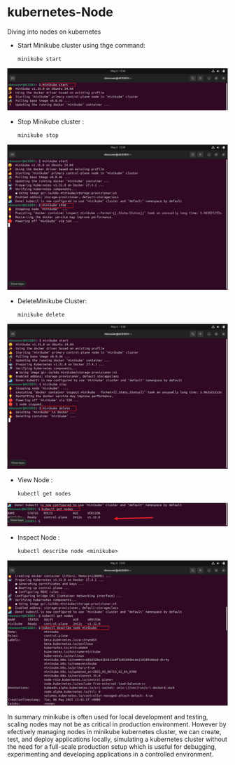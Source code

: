 # kubernetes-Node
Diving into nodes on kubernetes

* Start Minikube cluster using thge command:
   
      minikube start
![1](./img/1a.png)

* Stop Minikube cluster :

      minikube stop
![1](./img/1b.png)

* DeleteMinikube Cluster:
    
      minikube delete

![1](./img/1c.png)
* View Node :
   
      kubectl get nodes
![1](./img/1d.png)

* Inspect Node :

      kubectl describe node <minikube>


![1](./img/1e.png)

 In summary minikube is often used for local development and testing, scaling nodes may not be as critical in production environment. However by efectively managing nodes in minikube kubernetes cluster, we can create, test, and deploy applications locally, simulating a kubernetes cluster without the need for a full-scale production setup which is useful for debugging, experimenting and developing applications in a controlled environment.